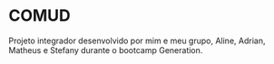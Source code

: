 # COMUD
Projeto integrador desenvolvido por mim e  meu grupo, Aline, Adrian, Matheus e Stefany durante o bootcamp Generation.
